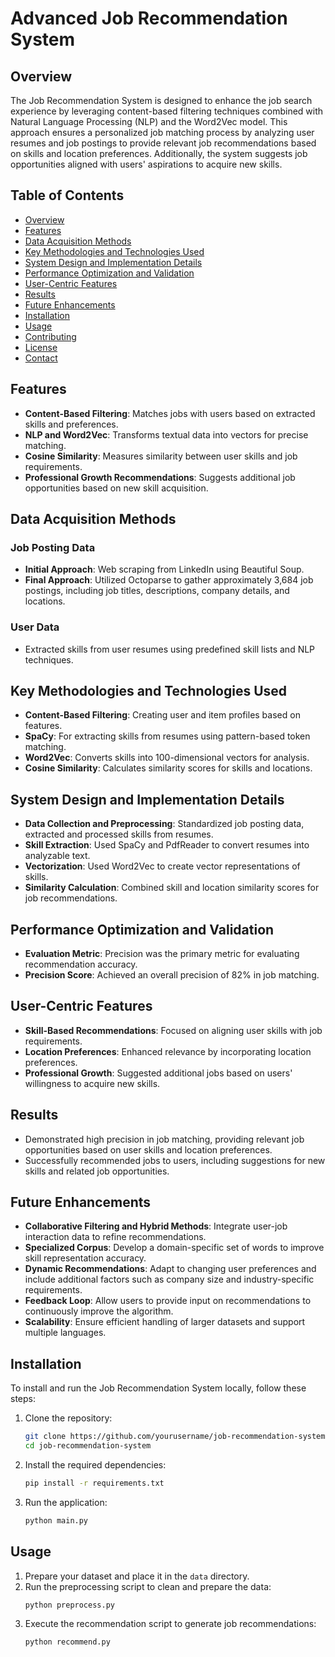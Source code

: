 # Advanced Job Recommendation System

## Overview
The Job Recommendation System is designed to enhance the job search experience by leveraging content-based filtering techniques combined with Natural Language Processing (NLP) and the Word2Vec model. This approach ensures a personalized job matching process by analyzing user resumes and job postings to provide relevant job recommendations based on skills and location preferences. Additionally, the system suggests job opportunities aligned with users' aspirations to acquire new skills.

## Table of Contents
- [Overview](#overview)
- [Features](#features)
- [Data Acquisition Methods](#data-acquisition-methods)
- [Key Methodologies and Technologies Used](#key-methodologies-and-technologies-used)
- [System Design and Implementation Details](#system-design-and-implementation-details)
- [Performance Optimization and Validation](#performance-optimization-and-validation)
- [User-Centric Features](#user-centric-features)
- [Results](#results)
- [Future Enhancements](#future-enhancements)
- [Installation](#installation)
- [Usage](#usage)
- [Contributing](#contributing)
- [License](#license)
- [Contact](#contact)

## Features
- **Content-Based Filtering**: Matches jobs with users based on extracted skills and preferences.
- **NLP and Word2Vec**: Transforms textual data into vectors for precise matching.
- **Cosine Similarity**: Measures similarity between user skills and job requirements.
- **Professional Growth Recommendations**: Suggests additional job opportunities based on new skill acquisition.

## Data Acquisition Methods
### Job Posting Data
- **Initial Approach**: Web scraping from LinkedIn using Beautiful Soup.
- **Final Approach**: Utilized Octoparse to gather approximately 3,684 job postings, including job titles, descriptions, company details, and locations.

### User Data
- Extracted skills from user resumes using predefined skill lists and NLP techniques.

## Key Methodologies and Technologies Used
- **Content-Based Filtering**: Creating user and item profiles based on features.
- **SpaCy**: For extracting skills from resumes using pattern-based token matching.
- **Word2Vec**: Converts skills into 100-dimensional vectors for analysis.
- **Cosine Similarity**: Calculates similarity scores for skills and locations.

## System Design and Implementation Details
- **Data Collection and Preprocessing**: Standardized job posting data, extracted and processed skills from resumes.
- **Skill Extraction**: Used SpaCy and PdfReader to convert resumes into analyzable text.
- **Vectorization**: Used Word2Vec to create vector representations of skills.
- **Similarity Calculation**: Combined skill and location similarity scores for job recommendations.

## Performance Optimization and Validation
- **Evaluation Metric**: Precision was the primary metric for evaluating recommendation accuracy.
- **Precision Score**: Achieved an overall precision of 82% in job matching.

## User-Centric Features
- **Skill-Based Recommendations**: Focused on aligning user skills with job requirements.
- **Location Preferences**: Enhanced relevance by incorporating location preferences.
- **Professional Growth**: Suggested additional jobs based on users' willingness to acquire new skills.

## Results
- Demonstrated high precision in job matching, providing relevant job opportunities based on user skills and location preferences.
- Successfully recommended jobs to users, including suggestions for new skills and related job opportunities.

## Future Enhancements
- **Collaborative Filtering and Hybrid Methods**: Integrate user-job interaction data to refine recommendations.
- **Specialized Corpus**: Develop a domain-specific set of words to improve skill representation accuracy.
- **Dynamic Recommendations**: Adapt to changing user preferences and include additional factors such as company size and industry-specific requirements.
- **Feedback Loop**: Allow users to provide input on recommendations to continuously improve the algorithm.
- **Scalability**: Ensure efficient handling of larger datasets and support multiple languages.

## Installation
To install and run the Job Recommendation System locally, follow these steps:

1. Clone the repository:
   ```bash
   git clone https://github.com/yourusername/job-recommendation-system.git
   cd job-recommendation-system
   ```

2. Install the required dependencies:
   ```bash
   pip install -r requirements.txt
   ```

3. Run the application:
   ```bash
   python main.py
   ```

## Usage
1. Prepare your dataset and place it in the `data` directory.
2. Run the preprocessing script to clean and prepare the data:
   ```bash
   python preprocess.py
   ```
3. Execute the recommendation script to generate job recommendations:
   ```bash
   python recommend.py
   ```
